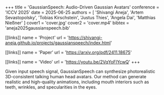 +++
title = 'GaussianSpeech: Audio-Driven Gaussian Avatars'
conference = 'ICCV 2025'
date = 2025-06-25
authors = [ 'Shivangi Aneja', 'Artem Sevastopolsky', 'Tobias Kirschstein', 'Justus Thies', 'Angela Dai', 'Matthias Nießner' ]
cover1 = 'cover.jpg'
cover2 = 'cover.mp4'
bibtex = 'aneja2025gaussianspeech.bib'

[[links]]
name = 'Project'
url = 'https://shivangi-aneja.github.io/projects/gaussianspeech/index.html'

[[links]]
name = 'Paper'
url = 'https://arxiv.org/pdf/2411.18675'

[[links]]
name = 'Video'
url = 'https://youtu.be/2VqYoFlYcwQ'
+++

Given input speech signal, GaussianSpeech can synthesize photorealistic 3D-consistent talking human head avatars. Our method can generate realistic and high-quality animations, including mouth interiors such as teeth, wrinkles, and specularities in the eyes.